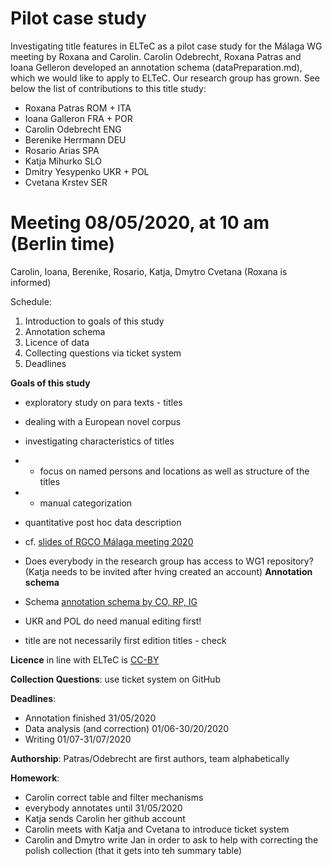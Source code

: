 # Pilot case study

Investigating title features in ELTeC as a pilot case study for the Málaga WG meeting by Roxana and Carolin. Carolin Odebrecht, Roxana Patras and Ioana Gelleron developed an annotation schema (dataPreparation.md), 
which we would like to apply to ELTeC. Our research group has grown. See below the list of contributions to this title study: 

* Roxana Patras ROM + ITA
* Ioana Galleron FRA + POR
* Carolin Odebrecht ENG
* Berenike Herrmann DEU
* Rosario Arias SPA
* Katja Mihurko SLO
* Dmitry Yesypenko UKR + POL
* Cvetana Krstev SER

# **Meeting 08/05/2020, at 10 am (Berlin time)**
Carolin, Ioana, Berenike, Rosario, Katja, Dmytro Cvetana (Roxana is informed)

Schedule: 

1. Introduction to goals of this study
1. Annotation schema
1. Licence of data 
1. Collecting questions via ticket system
1. Deadlines

**Goals of this study**

* exploratory study on para texts - titles
* dealing with a European novel corpus
* investigating characteristics of titles
* * focus on named persons and locations as well as structure of the titles
* * manual categorization
* quantitative post hoc data description
* cf. [slides of RGCO Málaga meeting 2020](https://github.com/distantreading/WG1/blob/master/MalagaMeeting2020/titlePilotStudyMalaga20202.pdf)

* Does everybody in the research group has access to WG1 repository? (Katja needs to be invited after hving created an account)
**Annotation schema**

* Schema 
[annotation schema by CO, RP, IG](https://github.com/distantreading/WG1/blob/master/titlePilotStudy/data/dataPreparation.md)
* UKR and POL do need manual editing first!
* title are not necessarily first edition titles - check

**Licence** in line with ELTeC is 
[CC-BY](https://creativecommons.org/licenses/by/4.0/)

**Collection Questions**: use ticket system on GitHub

**Deadlines**: 

* Annotation finished 31/05/2020
* Data analysis (and correction) 01/06-30/20/2020
* Writing 01/07-31/07/2020

**Authorship**: Patras/Odebrecht are first authors, team alphabetically

**Homework**:

* Carolin correct table and filter mechanisms
* everybody annotates until 31/05/2020
* Katja sends Carolin her github account
* Carolin meets with Katja and Cvetana to introduce ticket system
* Carolin and Dmytro write Jan in order to ask to help with correcting the polish collection (that it gets into teh summary table)